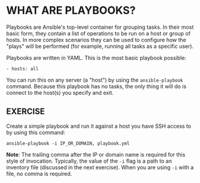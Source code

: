 # WHAT ARE PLAYBOOKS?

Playbooks are Ansible's top-level container for grouping tasks. In their most
basic form, they contain a list of operations to be run on a host or group of
hosts. In more complex scenarios they can be used to configure how the "plays"
will be performed (for example, running all tasks as a specific user).  

Playbooks are written in YAML. This is the most basic playbook possible:

`- hosts: all`

You can run this on any server (a "host") by using the `ansible-playbook`
command. Because this playbook has no tasks, the only thing it will do is
connect to the host(s) you specify and exit.

## EXERCISE

Create a simple playbook and run it against a host you have SSH access to
by using this command:  

`ansible-playbook -i IP_OR_DOMAIN, playbook.yml`

__Note__: The trailing comma after the IP or domain name is required for this
style of invocation. Typically, the value of the `-i` flag is a path to an
inventory file (discussed in the next exercise). When you are using `-i` with
a file, no comma is required.
